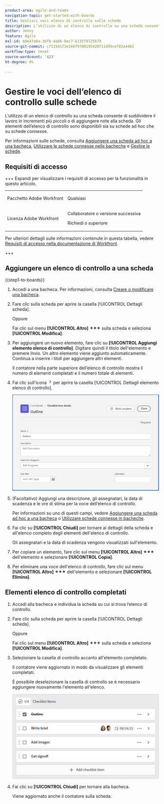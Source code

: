 ```yaml
---
product-area: agile-and-teams
navigation-topic: get-started-with-boards
title: Gestisci voci elenco di controllo sulle schede
description: L’utilizzo di un elenco di controllo su una scheda consente di suddividere il lavoro in incrementi più piccoli o di aggiungere note alla scheda. Gli elementi dell’elenco di controllo sono disponibili sia su schede ad hoc che su schede connesse.
author: Jenny
feature: Agile
exl-id: 60e47a0a-36fb-4a86-8ec7-b135f9725b79
source-git-commit: c711541f3e166f9700195420711d95ce782a44b2
workflow-type: tm+mt
source-wordcount: '423'
ht-degree: 0%

---
```


# Gestire le voci dell’elenco di controllo sulle schede

L’utilizzo di un elenco di controllo su una scheda consente di suddividere il lavoro in incrementi più piccoli o di aggiungere note alla scheda. Gli elementi dell’elenco di controllo sono disponibili sia su schede ad hoc che su schede connesse.

Per informazioni sulle schede, consulta [Aggiungere una scheda ad hoc a una bacheca](/help/quicksilver/agile/get-started-with-boards/add-card-to-board.md), [Utilizzare le schede connesse nelle bacheche](/help/quicksilver/agile/get-started-with-boards/connected-cards.md) e [Gestire le schede](/help/quicksilver/agile/get-started-with-boards/move-board-items.md).

## Requisiti di accesso

+++ Espandi per visualizzare i requisiti di accesso per la funzionalità in questo articolo.

<table style="table-layout:auto"> 
 <col> 
 <col> 
 <tbody> 
  <tr> 
   <td role="rowheader">Pacchetto Adobe Workfront</td> 
   <td> <p>Qualsiasi</p> </td> 
  </tr> 
  <tr> 
   <td role="rowheader">Licenza Adobe Workfront</td> 
   <td> 
   <p>Collaboratore o versione successiva</p> 
   <p>Richiedi o superiore</p>
   </td> 
  </tr> 
 </tbody> 
</table>

Per ulteriori dettagli sulle informazioni contenute in questa tabella, vedere [Requisiti di accesso nella documentazione di Workfront](/help/quicksilver/administration-and-setup/add-users/access-levels-and-object-permissions/access-level-requirements-in-documentation.md).

+++

## Aggiungere un elenco di controllo a una scheda

{{step1-to-boards}}

1. Accedi a una bacheca. Per informazioni, consulta [Creare o modificare una bacheca](../../agile/get-started-with-boards/create-edit-board.md).
1. Fare clic sulla scheda per aprire la casella [!UICONTROL Dettagli scheda].

   Oppure

   Fai clic sul menu **[!UICONTROL Altro]** ![Altro menu](assets/more-icon-spectrum.png) sulla scheda e seleziona **[!UICONTROL Modifica]**.

1. Per aggiungere un nuovo elemento, fare clic su **[!UICONTROL Aggiungi elemento elenco di controllo]**. Digitare quindi il titolo dell&#39;elemento e premere Invio. Un altro elemento viene aggiunto automaticamente. Continua a inserire i titoli per aggiungere altri elementi.

   Il contatore nella parte superiore dell’elenco di controllo mostra il numero di elementi completati e il numero totale di elementi.

1. Fai clic sull&#39;icona ![Dettagli](assets/checklist-chevron.png) per aprire la casella [!UICONTROL Dettagli elemento elenco di controllo].

   ![Casella Dettagli elemento elenco di controllo](assets/checklist-item-details.png)

1. (Facoltativo) Aggiungi una descrizione, gli assegnatari, la data di scadenza e le ore di stima per la voce dell’elenco di controllo.

   Per informazioni su uno di questi campi, vedere [Aggiungere una scheda ad hoc a una bacheca](/help/quicksilver/agile/get-started-with-boards/add-card-to-board.md) o [Utilizzare schede connesse in bacheche](/help/quicksilver/agile/get-started-with-boards/connected-cards.md).

1. Fai clic su **[!UICONTROL Chiudi]** per tornare ai dettagli della scheda e all&#39;elenco completo degli elementi dell&#39;elenco di controllo.

   Gli assegnatari e la data di scadenza vengono visualizzati sull&#39;elemento.

1. Per copiare un elemento, fare clic sul menu **[!UICONTROL Altro]** ![Altro menu](assets/more-icon-spectrum.png) dell&#39;elemento e selezionare **[!UICONTROL Copia]**.
1. Per eliminare una voce dell&#39;elenco di controllo, fare clic sul menu **[!UICONTROL Altro]** ![Altro menu](assets/more-icon-spectrum.png) dell&#39;elemento e selezionare **[!UICONTROL Elimina]**.

## Elementi elenco di controllo completati

1. Accedi alla bacheca e individua la scheda su cui si trova l’elenco di controllo.
1. Fare clic sulla scheda per aprire la casella [!UICONTROL Dettagli scheda].

   Oppure

   Fai clic sul menu **[!UICONTROL Altro]** ![Altro menu](assets/more-icon-spectrum.png) sulla scheda e seleziona **[!UICONTROL Modifica]**.

1. Selezionare la casella di controllo accanto all&#39;elemento completato.

   Il contatore viene aggiornato in modo da visualizzare gli elementi completati.

   È possibile deselezionare la casella di controllo se è necessario aggiungere nuovamente l&#39;elemento all&#39;elenco.

   ![Elemento elenco di controllo completato](assets/checklist-items-with-chevron.png)

1. Fai clic su **[!UICONTROL Chiudi]** per tornare alla bacheca.

   Viene aggiornato anche il contatore sulla scheda.
